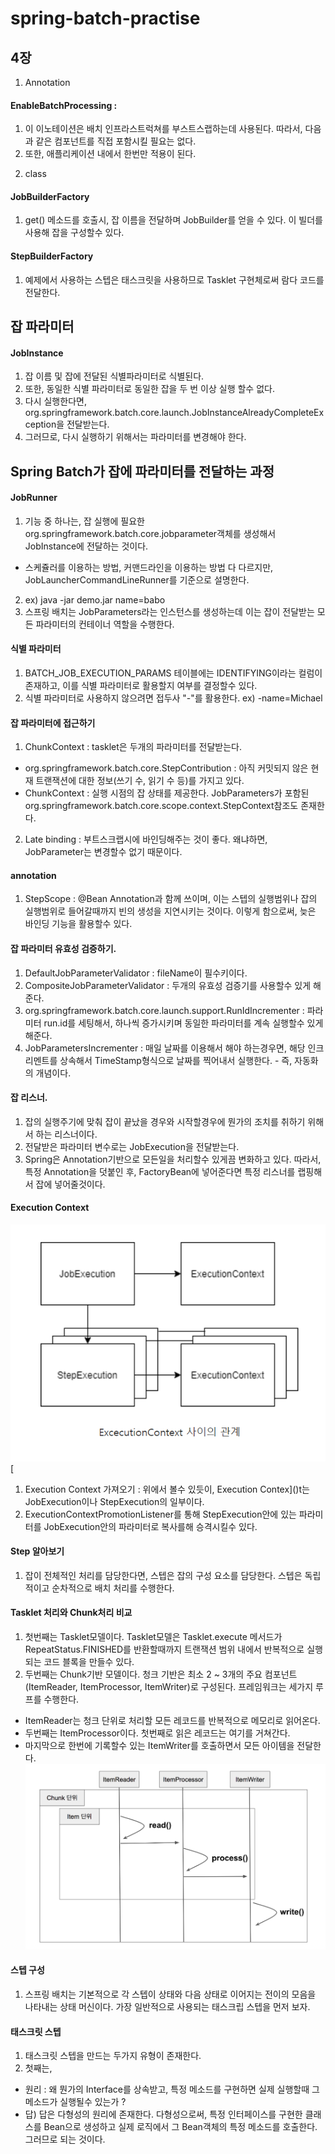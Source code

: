 # spring-batch-practise

## 4장
1. Annotation
#### EnableBatchProcessing : 
1) 이 이노테이션은 배치 인프라스트럭쳐를 부스트스랩하는데 사용된다. 따라서, 다음과 같은 컴포넌트를 직접 포함시킬 필요는 없다.
2) 또한, 애플리케이션 내에서 한번만 적용이 된다.
2. class
#### JobBuilderFactory
1) get() 메소드를 호출시, 잡 이름을 전달하며 JobBuilder를 얻을 수 있다. 이 빌더를 사용해 잡을 구성할수 있다.
#### StepBuilderFactory
1) 예제에서 사용하는 스텝은 태스크릿을 사용하므로 Tasklet 구현체로써 람다 코드를 전달한다.

## 잡 파라미터
#### JobInstance
1) 잡 이름 및 잡에 전달된 식별파라미터로 식별된다.
2) 또한, 동일한 식별 파라미터로 동일한 잡을 두 번 이상 실행 할수 없다.
3) 다시 실행한다면, org.springframework.batch.core.launch.JobInstanceAlreadyCompleteException을 전달받는다.
4) 그러므로, 다시 실행하기 위해서는 파라미터를 변경해야 한다.

## Spring Batch가 잡에 파라미터를 전달하는 과정
#### JobRunner
1) 기능 중 하나는, 잡 실행에 필요한 org.springframework.batch.core.jobparameter객체를 생성해서 JobInstance에 전달하는 것이다.
* 스케쥴러를 이용하는 방법, 커맨드라인을 이용하는 방법 다 다르지만, JobLauncherCommandLineRunner를 기준으로 설명한다.
2) ex) java -jar demo.jar name=babo
3) 스프링 배치는 JobParameters라는 인스턴스를 생성하는데 이는 잡이 전달받는 모든 파라미터의 컨테이너 역할을 수행한다.

#### 식별 파라미터
1) BATCH_JOB_EXECUTION_PARAMS 테이블에는 IDENTIFYING이라는 컬럼이 존재하고, 이를 식별 파라미터로 활용할지 여부를 결정할수 있다.
2) 식별 파라미터로 사용하지 않으려면 접두사 "-"를 활용한다. ex) -name=Michael

#### 잡 파라미터에 접근하기
1) ChunkContext : tasklet은 두개의 파라미터를 전달받는다.
* org.springframework.batch.core.StepContribution : 아직 커밋되지 않은 현재 트랜잭션에 대한 정보(쓰기 수, 읽기 수 등)를 가지고 있다.
* ChunkContext : 실행 시점의 잡 상태를 제공한다. JobParameters가 포함된 org.springframework.batch.core.scope.context.StepContext참조도 존재한다.
2) Late binding : 부트스크랩시에 바인딩해주는 것이 좋다. 왜냐하면, JobParameter는 변경할수 없기 때문이다.

#### annotation
1) StepScope : @Bean Annotation과 함께 쓰이며, 이는 스텝의 실행범위나 잡의 실행범위로 들어갈때까지 빈의 생성을 지연시키는 것이다. 이렇게 함으로써, 늦은 바인딩 기능을 활용할수 있다.

#### 잡 파라미터 유효성 검증하기.
1) DefaultJobParameterValidator : fileName이 필수키이다.
2) CompositeJobParameterValidator : 두개의 유효성 검증기를 사용할수 있게 해준다.
3) org.springframework.batch.core.launch.support.RunIdIncrementer : 파라미터 run.id를 세팅해서, 하나씩 증가시키며 동일한 파라미터를 계속 실행할수 있게 해준다.
4) JobParametersIncrementer : 매일 날짜를 이용해서 해야 하는경우면, 해당 인크리멘트를 상속해서 TimeStamp형식으로 날짜를 찍어내서 실행한다. - 즉, 자동화의 개념이다.

#### 잡 리스너.
1) 잡의 실행주기에 맞춰 잡이 끝났을 경우와 시작할경우에 뭔가의 조치를 취하기 위해서 하는 리스너이다.
2) 전달받은 파라미터 변수로는 JobExecution을 전달받는다.
3) Spring은 Annotation기반으로 모든일을 처리할수 있게끔 변화하고 있다. 따라서, 특정 Annotation을 덧붙인 후, FactoryBean에 넣어준다면 특정 리스너를 랩핑해서 잡에 넣어줄것이다.

#### Execution Context
![img.png](img.png)[
1) Execution Context 가져오기 : 위에서 볼수 있듯이, Execution Contex]()t는 JobExecution이나 StepExecution의 일부이다.
2) ExecutionContextPromotionListener를 통해 StepExecution안에 있는 파라미터를 JobExecution안의 파라미터로 복사를해 승격시킬수 있다.

#### Step 알아보기
1) 잡이 전체적인 처리를 담당한다면, 스텝은 잡의 구성 요소를 담당한다. 스텝은 독립적이고 순차적으로 배치 처리를 수행한다.

#### Tasklet 처리와 Chunk처리 비교
1) 첫번째는 Tasklet모델이다. Tasklet모델은 Tasklet.execute 메서드가 RepeatStatus.FINISHED를 반환할때까지 트랜잭션 범위 내에서 반복적으로 실행되는 코드 블록을 만들수 있다.
2) 두번째는 Chunk기반 모델이다. 청크 기반은 최소 2 ~ 3개의 주요 컴포넌트(ItemReader, ItemProcessor, ItemWriter)로 구성된다. 프레임워크는 세가지 루프를 수행한다.
* ItemReader는 청크 단위로 처리할 모든 레코드를 반복적으로 메모리로 읽어온다.
* 두번째는 ItemProcessor이다. 첫번째로 읽은 레코드는 여기를 거쳐간다.
* 마지막으로 한번에 기록할수 있는 ItemWriter를 호출하면서 모든 아이템을 전달한다.
![img_1.png](img_1.png)

#### 스텝 구성
1) 스프링 배치는 기본적으로 각 스텝이 상태와 다음 상태로 이어지는 전이의 모음을 나타내는 상태 머신이다. 가장 일반적으로 사용되는 태스크립 스텝을 먼저 보자.

#### 태스크릿 스텝
1) 태스크릿 스텝을 만드는 두가지 유형이 존재한다.
2) 첫째는, 





* 원리 : 왜 뭔가의 Interface를 상속받고, 특정 메소드를 구현하면 실제 실행할때 그 메소드가 실행될수 있는가 ?
* 답) 답은 다형성의 원리에 존재한다. 다형성으로써, 특정 인터페이스를 구현한 클래스를 Bean으로 생성하고 실제 로직에서 그 Bean객체의 특정 메소드를 호출한다. 그러므로 되는 것이다.

